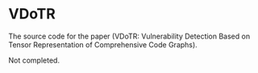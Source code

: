 # VDoTR
The source code for the paper (VDoTR: Vulnerability Detection Based on Tensor Representation of Comprehensive Code Graphs).

Not completed.